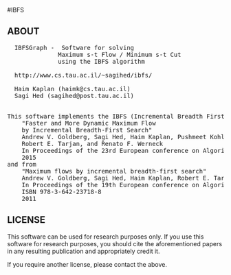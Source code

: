 #IBFS

## ABOUT
<pre>
  IBFSGraph -  Software for solving                    
              Maximum s-t Flow / Minimum s-t Cut      
              using the IBFS algorithm                
                                                       
  http://www.cs.tau.ac.il/~sagihed/ibfs/               
                                                       
  Haim Kaplan (haimk@cs.tau.ac.il)                     
  Sagi Hed (sagihed@post.tau.ac.il)                    
                                                       

This software implements the IBFS (Incremental Breadth First Search) maximum flow algorithm from
	"Faster and More Dynamic Maximum Flow
	by Incremental Breadth-First Search"
	Andrew V. Goldberg, Sagi Hed, Haim Kaplan, Pushmeet Kohli,
	Robert E. Tarjan, and Renato F. Werneck
	In Proceedings of the 23rd European conference on Algorithms, ESA'15
	2015
and from
	"Maximum flows by incremental breadth-first search"
	Andrew V. Goldberg, Sagi Hed, Haim Kaplan, Robert E. Tarjan, and Renato F. Werneck.
	In Proceedings of the 19th European conference on Algorithms, ESA'11, pages 457-468.
	ISBN 978-3-642-23718-8
	2011
</pre>

## LICENSE
This software can be used for research purposes only.
If you use this software for research purposes, you should cite the aforementioned papers
in any resulting publication and appropriately credit it.

If you require another license, please contact the above.
